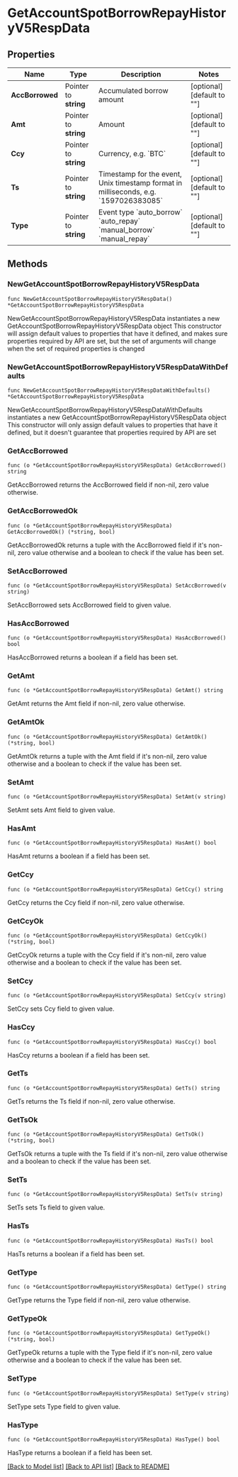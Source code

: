 # GetAccountSpotBorrowRepayHistoryV5RespData

## Properties

Name | Type | Description | Notes
------------ | ------------- | ------------- | -------------
**AccBorrowed** | Pointer to **string** | Accumulated borrow amount | [optional] [default to ""]
**Amt** | Pointer to **string** | Amount | [optional] [default to ""]
**Ccy** | Pointer to **string** | Currency, e.g. &#x60;BTC&#x60; | [optional] [default to ""]
**Ts** | Pointer to **string** | Timestamp for the event, Unix timestamp format in milliseconds, e.g. &#x60;1597026383085&#x60; | [optional] [default to ""]
**Type** | Pointer to **string** | Event type  &#x60;auto_borrow&#x60;  &#x60;auto_repay&#x60;  &#x60;manual_borrow&#x60;  &#x60;manual_repay&#x60; | [optional] [default to ""]

## Methods

### NewGetAccountSpotBorrowRepayHistoryV5RespData

`func NewGetAccountSpotBorrowRepayHistoryV5RespData() *GetAccountSpotBorrowRepayHistoryV5RespData`

NewGetAccountSpotBorrowRepayHistoryV5RespData instantiates a new GetAccountSpotBorrowRepayHistoryV5RespData object
This constructor will assign default values to properties that have it defined,
and makes sure properties required by API are set, but the set of arguments
will change when the set of required properties is changed

### NewGetAccountSpotBorrowRepayHistoryV5RespDataWithDefaults

`func NewGetAccountSpotBorrowRepayHistoryV5RespDataWithDefaults() *GetAccountSpotBorrowRepayHistoryV5RespData`

NewGetAccountSpotBorrowRepayHistoryV5RespDataWithDefaults instantiates a new GetAccountSpotBorrowRepayHistoryV5RespData object
This constructor will only assign default values to properties that have it defined,
but it doesn't guarantee that properties required by API are set

### GetAccBorrowed

`func (o *GetAccountSpotBorrowRepayHistoryV5RespData) GetAccBorrowed() string`

GetAccBorrowed returns the AccBorrowed field if non-nil, zero value otherwise.

### GetAccBorrowedOk

`func (o *GetAccountSpotBorrowRepayHistoryV5RespData) GetAccBorrowedOk() (*string, bool)`

GetAccBorrowedOk returns a tuple with the AccBorrowed field if it's non-nil, zero value otherwise
and a boolean to check if the value has been set.

### SetAccBorrowed

`func (o *GetAccountSpotBorrowRepayHistoryV5RespData) SetAccBorrowed(v string)`

SetAccBorrowed sets AccBorrowed field to given value.

### HasAccBorrowed

`func (o *GetAccountSpotBorrowRepayHistoryV5RespData) HasAccBorrowed() bool`

HasAccBorrowed returns a boolean if a field has been set.

### GetAmt

`func (o *GetAccountSpotBorrowRepayHistoryV5RespData) GetAmt() string`

GetAmt returns the Amt field if non-nil, zero value otherwise.

### GetAmtOk

`func (o *GetAccountSpotBorrowRepayHistoryV5RespData) GetAmtOk() (*string, bool)`

GetAmtOk returns a tuple with the Amt field if it's non-nil, zero value otherwise
and a boolean to check if the value has been set.

### SetAmt

`func (o *GetAccountSpotBorrowRepayHistoryV5RespData) SetAmt(v string)`

SetAmt sets Amt field to given value.

### HasAmt

`func (o *GetAccountSpotBorrowRepayHistoryV5RespData) HasAmt() bool`

HasAmt returns a boolean if a field has been set.

### GetCcy

`func (o *GetAccountSpotBorrowRepayHistoryV5RespData) GetCcy() string`

GetCcy returns the Ccy field if non-nil, zero value otherwise.

### GetCcyOk

`func (o *GetAccountSpotBorrowRepayHistoryV5RespData) GetCcyOk() (*string, bool)`

GetCcyOk returns a tuple with the Ccy field if it's non-nil, zero value otherwise
and a boolean to check if the value has been set.

### SetCcy

`func (o *GetAccountSpotBorrowRepayHistoryV5RespData) SetCcy(v string)`

SetCcy sets Ccy field to given value.

### HasCcy

`func (o *GetAccountSpotBorrowRepayHistoryV5RespData) HasCcy() bool`

HasCcy returns a boolean if a field has been set.

### GetTs

`func (o *GetAccountSpotBorrowRepayHistoryV5RespData) GetTs() string`

GetTs returns the Ts field if non-nil, zero value otherwise.

### GetTsOk

`func (o *GetAccountSpotBorrowRepayHistoryV5RespData) GetTsOk() (*string, bool)`

GetTsOk returns a tuple with the Ts field if it's non-nil, zero value otherwise
and a boolean to check if the value has been set.

### SetTs

`func (o *GetAccountSpotBorrowRepayHistoryV5RespData) SetTs(v string)`

SetTs sets Ts field to given value.

### HasTs

`func (o *GetAccountSpotBorrowRepayHistoryV5RespData) HasTs() bool`

HasTs returns a boolean if a field has been set.

### GetType

`func (o *GetAccountSpotBorrowRepayHistoryV5RespData) GetType() string`

GetType returns the Type field if non-nil, zero value otherwise.

### GetTypeOk

`func (o *GetAccountSpotBorrowRepayHistoryV5RespData) GetTypeOk() (*string, bool)`

GetTypeOk returns a tuple with the Type field if it's non-nil, zero value otherwise
and a boolean to check if the value has been set.

### SetType

`func (o *GetAccountSpotBorrowRepayHistoryV5RespData) SetType(v string)`

SetType sets Type field to given value.

### HasType

`func (o *GetAccountSpotBorrowRepayHistoryV5RespData) HasType() bool`

HasType returns a boolean if a field has been set.


[[Back to Model list]](../README.md#documentation-for-models) [[Back to API list]](../README.md#documentation-for-api-endpoints) [[Back to README]](../README.md)


